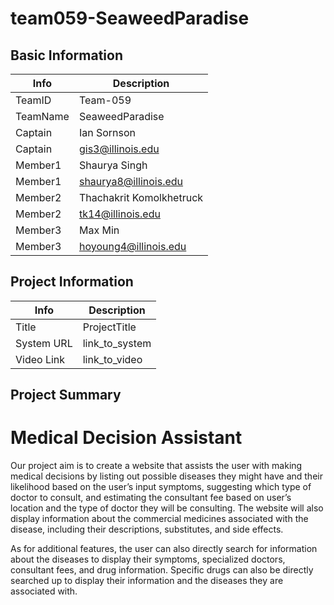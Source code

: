 # team059-SeaweedParadise

## Basic Information

|   Info      |        Description     | 
| ----------- | ---------------------- |
| TeamID      |        Team-059        |
| TeamName    |     SeaweedParadise    |
| Captain     |       Ian Sornson      |
| Captain     |    gis3@illinois.edu   |
| Member1     |      Shaurya Singh     |
| Member1     | shaurya8@illinois.edu  |
| Member2     |Thachakrit Komolkhetruck|
| Member2     |    tk14@illinois.edu   |
| Member3     |        Max Min         |
| Member3     |  hoyoung4@illinois.edu |

## Project Information

|   Info      |        Description     |
| ----------- | ---------------------- |
|  Title      |       ProjectTitle     |
| System URL  |      link_to_system    |
| Video Link  |      link_to_video     |

## Project Summary

# Medical Decision Assistant

Our project aim is to create a website that assists the user with making medical decisions by listing out possible diseases they might have and their likelihood based on the user’s input symptoms, suggesting which type of doctor to consult, and estimating the consultant fee based on user’s location and the type of doctor they will be consulting. The website will also display information about the commercial medicines associated with the disease, including their descriptions, substitutes, and side effects.

As for additional features, the user can also directly search for information about the diseases to display their symptoms, specialized doctors, consultant fees, and drug information. Specific drugs can also be directly searched up to display their information and the diseases they are associated with.
